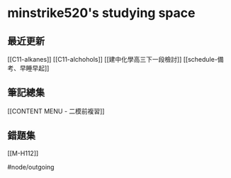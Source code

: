 # minstrike520's studying space
## 最近更新
[[C11-alkanes]]
[[C11-alchohols]]
[[建中化學高三下一段檢討]]
[[schedule-備考、早睡早起]]

## 筆記總集
[[CONTENT MENU - 二模前複習]]

## 錯題集
[[M-H112]]

#node/outgoing 